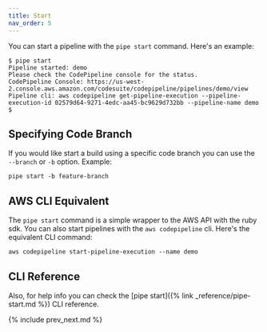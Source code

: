 ```yaml
---
title: Start
nav_order: 5
---
```


You can start a pipeline with the `pipe start` command. Here's an example:

    $ pipe start
    Pipeline started: demo
    Please check the CodePipeline console for the status.
    CodePipeline Console: https://us-west-2.console.aws.amazon.com/codesuite/codepipeline/pipelines/demo/view
    Pipeline cli: aws codepipeline get-pipeline-execution --pipeline-execution-id 02579d64-9271-4edc-aa45-bc9629d732bb --pipeline-name demo
    $

## Specifying Code Branch

If you would like start a build using a specific code branch you can use the `--branch` or `-b` option.  Example:

    pipe start -b feature-branch

## AWS CLI Equivalent

The `pipe start` command is a simple wrapper to the AWS API with the ruby sdk. You can also start pipelines with the `aws codepipeline` cli.  Here's the equivalent CLI command:

    aws codepipeline start-pipeline-execution --name demo

## CLI Reference

Also, for help info you can check the [pipe start]({% link _reference/pipe-start.md %}) CLI reference.

{% include prev_next.md %}